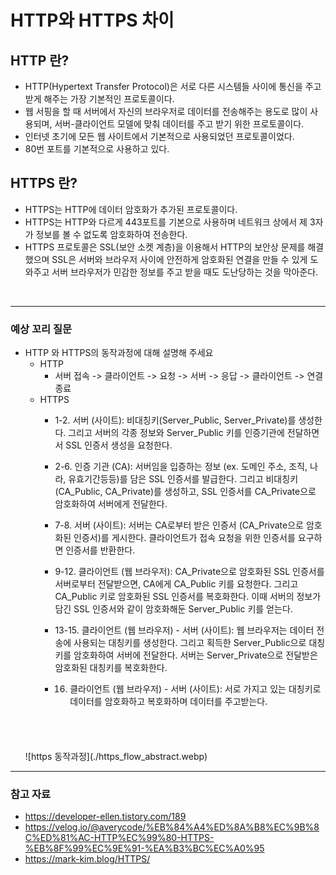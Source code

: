 # HTTP와 HTTPS 차이

## HTTP 란?
* HTTP(Hypertext Transfer Protocol)은 서로 다른 시스템들 사이에 통신을 주고 받게 해주는 가장 기본적인 프로토콜이다.
* 웹 서핑을 할 때 서버에서 자신의 브라우저로 데이터를 전송해주는 용도로 많이 사용되며, 서버-클라이언트 모델에 맞춰 데이터를 주고 받기 위한 프로토콜이다.
* 인터넷 초기에 모든 웹 사이트에서 기본적으로 사용되었던 프로토콜이었다.
* 80번 포트를 기본적으로 사용하고 있다.

## HTTPS 란?
* HTTPS는 HTTP에 데이터 암호화가 추가된 프로토콜이다.
* HTTPS는 HTTP와 다르게 443포트를 기본으로 사용하며 네트워크 상에서 제 3자가 정보를 볼 수 없도록 암호화하여 전송한다.
* HTTPS 프로토콜은 SSL(보안 소켓 계층)을 이용해서 HTTP의 보안상 문제를 해결했으며 SSL은 서버와 브라우저 사이에 안전하게 암호화된 연결을 만들 수 있게 도와주고 서버 브라우저가 민감한 정보를 주고 받을 때도 도난당하는 것을 막아준다.

<br/>

---


### 예상 꼬리 질문
* HTTP 와 HTTPS의 동작과정에 대해 설명해 주세요
    * HTTP 
        * 서버 접속 -> 클라이언트 -> 요청 -> 서버 -> 응답 -> 클라이언트 -> 연결 종료
    * HTTPS
        * 1-2. 서버 (사이트): 비대칭키(Server_Public, Server_Private)를 생성한다. 그리고 서버의 각종 정보와 Server_Public 키를 인증기관에 전달하면서 SSL 인증서 생성을 요청한다.

        * 2-6. 인증 기관 (CA): 서버임을 입증하는 정보 (ex. 도메인 주소, 조직, 나라, 유효기간등등)를 담은 SSL 인증서를 발급한다. 그리고 비대칭키(CA_Public, CA_Private)를 생성하고, SSL 인증서를 CA_Private으로 암호화하여 서버에게 전달한다.

        * 7-8. 서버 (사이트): 서버는 CA로부터 받은 인증서 (CA_Private으로 암호화된 인증서)를 게시한다. 클라이언트가 접속 요청을 위한 인증서를 요구하면 인증서를 반환한다.

        * 9-12. 클라이언트 (웹 브라우저): CA_Private으로 암호화된 SSL 인증서를 서버로부터 전달받으면, CA에게 CA_Public 키를 요청한다. 그리고 CA_Public 키로 암호화된 SSL 인증서를 복호화한다. 이때 서버의 정보가 담긴 SSL 인증서와 같이 암호화해둔 Server_Public 키를 얻는다.

        * 13-15. 클라이언트 (웹 브라우저) - 서버 (사이트): 웹 브라우저는 데이터 전송에 사용되는 대칭키를 생성한다. 그리고 획득한 Server_Public으로 대칭키를 암호화하여 서버에 전달한다. 서버는 Server_Private으로 전달받은 암호화된 대칭키를 복호화한다.

        * 16. 클라이언트 (웹 브라우저) - 서버 (사이트): 서로 가지고 있는 대칭키로 데이터를 암호화하고 복호화하며 데이터를 주고받는다.
    <br/>
    <br/>
    <br/>
    <br/>
    ![https 동작과정](./https_flow_abstract.webp)

---

### 참고 자료
* https://developer-ellen.tistory.com/189
* https://velog.io/@averycode/%EB%84%A4%ED%8A%B8%EC%9B%8C%ED%81%AC-HTTP%EC%99%80-HTTPS-%EB%8F%99%EC%9E%91-%EA%B3%BC%EC%A0%95
* https://mark-kim.blog/HTTPS/

